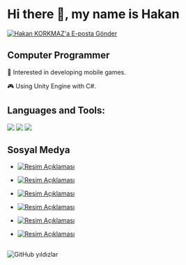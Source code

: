 # Hi there 👋, my name is Hakan

[![Hakan KORKMAZ'a E-posta Gönder](https://via.placeholder.com/300x50/0000FF/FFFFFF?text=Hakan+Kaldır%27a+E-posta+Gönder)](mailto:hakankaldir41@gmail.com)



## Computer Programmer
🎯 Interested in developing mobile games.

🎮 Using Unity Engine with C#.


## Languages and Tools:
[![](https://camo.githubusercontent.com/3a73a710bc4235170a0b8eaf11fe1417e9dff295f8da5ab66042fa6158b8d7cf/68747470733a2f2f696d672e736869656c64732e696f2f62616467652f556e6974792d3130303030303f7374796c653d666c6174266c6f676f3d756e697479266c6f676f436f6c6f723d7768697465)](https://unity.com/pages/unity-pro-buy-now?utm_source=google&utm_medium=cpc&utm_campaign=cc_dd_upr_emea_emea-t1_en_pu_sem-gg_acq_br-pr_2023-01_brand-et1_cc3022_ev-br_id:71700000105990349&utm_content=cc_dd_upr_emea_pu_sem_gg_ev-br_pros_x_npd_cpc_kw_sd_all_x_x_brand_id:58700008262875201&utm_term=unity&&&&&gad_source=1&gclid=Cj0KCQjwz7C2BhDkARIsAA_SZKYRkYFtYFR3cDRBSlktxRjXRPnGvZDR4Br3NOn0mbU4VsbapnJO6eIaAqrtEALw_wcB&gclsrc=aw.ds)
[![](https://camo.githubusercontent.com/bf39a5d9f9abd273265a63f0e08127e5a1a693779d3d81211fcc8c331ac702e8/68747470733a2f2f696d672e736869656c64732e696f2f62616467652f632532332d2532333233393132302e7376673f7374796c653d666c6174266c6f676f3d632d7368617270266c6f676f436f6c6f723d7768697465)](https://www.w3schools.com/cs/index.php)
[![](https://camo.githubusercontent.com/908a46646c0853eca8399a470b6e1d80b2e6b8404ce079ffb149ebba08180976/68747470733a2f2f696d672e736869656c64732e696f2f62616467652f6769742d2532334630353033332e7376673f7374796c653d666c6174266c6f676f3d676974266c6f676f436f6c6f723d7768697465)](https://github.com/)



## Sosyal Medya
- [![Resim Açıklaması](https://camo.githubusercontent.com/bad529088f6fd6791b5994d04f36718d480de109863ea3d59e0356692a05be51/68747470733a2f2f696d672e736869656c64732e696f2f62616467652f4769744875622d3137313531353f7374796c653d666f722d7468652d6261646765266c6f676f3d676974687562266c6f676f436f6c6f723d7768697465)](https://github.com/rocknessx)
- [![Resim Açıklaması](https://camo.githubusercontent.com/8c0692475a5bfc1d9e7361074bdb648e567cae7b5b40ffd32adae31180b0d7b6/68747470733a2f2f696d672e736869656c64732e696f2f62616467652f4c696e6b6564496e2d3030373742353f7374796c653d666f722d7468652d6261646765266c6f676f3d6c696e6b6564696e266c6f676f436f6c6f723d7768697465)](https://www.linkedin.com/in/hakan-korkmaz-9b1640112/)

- [![Resim Açıklaması](https://camo.githubusercontent.com/e2ad860f5db0900ef7a51420220056da4c8545a4cdc46af7f7411649a9c63493/68747470733a2f2f696d672e736869656c64732e696f2f62616467652f496e7374616772616d2d4534343035463f7374796c653d666f722d7468652d6261646765266c6f676f3d696e7374616772616d266c6f676f436f6c6f723d7768697465)](https://www.instagram.com/hakankorkmazz41/)

- [![Resim Açıklaması](https://camo.githubusercontent.com/4d663eeba16a2c583c896c0dc81ab4226b8af495f6d0af8b3cc2f2b88854a252/68747470733a2f2f696d672e736869656c64732e696f2f62616467652f547769747465722d3144413146323f7374796c653d666f722d7468652d6261646765266c6f676f3d74776974746572266c6f676f436f6c6f723d7768697465)](https://x.com/rcknssx)

- [![Resim Açıklaması](https://camo.githubusercontent.com/94b947e758f767a15576edfb06cc06075d6b62ef7a8946db69c5ce4a2ee830f7/68747470733a2f2f696d672e736869656c64732e696f2f62616467652f596f75547562652d4646303030303f7374796c653d666f722d7468652d6261646765266c6f676f3d796f7574756265266c6f676f436f6c6f723d7768697465)](https://www.youtube.com/@Rocknessx)

- [![Resim Açıklaması](https://camo.githubusercontent.com/1f4ff392bc6418cfa0c41e7e5f8c892cf654393840ad327660c908f18b8af962/68747470733a2f2f696d672e736869656c64732e696f2f62616467652f54696b546f6b2d3030303030303f7374796c653d666f722d7468652d6261646765266c6f676f3d74696b746f6b266c6f676f436f6c6f723d7768697465)](https://www.tiktok.com/@rocknessx)

## 

![GitHub yıldızlar](https://github-readme-stats.vercel.app/api?username=rocknessx&show_icons=true&hide=prs&cache_seconds=86400&theme=default)


